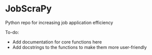# JobScraPy
Python repo for increasing job application efficiency

To-do:
* Add documentation for core functions here
* Add docstrings to the functions to make them more user-friendly

